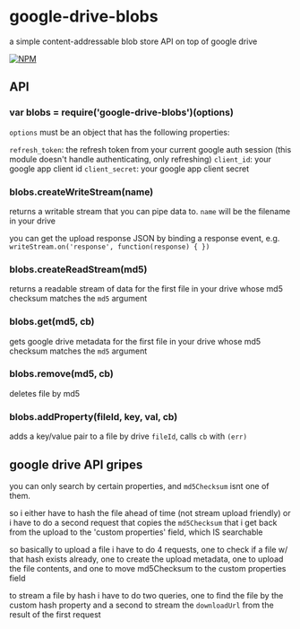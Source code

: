 # google-drive-blobs

a simple content-addressable blob store API on top of google drive

[![NPM](https://nodei.co/npm/google-drive-blobs.png)](https://nodei.co/npm/google-drive-blobs/)

## API

### var blobs = require('google-drive-blobs')(options)

`options` must be an object that has the following properties:

`refresh_token`: the refresh token from your current google auth session (this module doesn't handle authenticating, only refreshing)
`client_id`: your google app client id
`client_secret`: your google app client secret

### blobs.createWriteStream(name)

returns a writable stream that you can pipe data to. `name` will be the filename in your drive

you can get the upload response JSON by binding a response event, e.g. `writeStream.on('response', function(response) { })`

### blobs.createReadStream(md5)

returns a readable stream of data for the first file in your drive whose md5 checksum matches the `md5` argument

### blobs.get(md5, cb)

gets google drive metadata for the first file in your drive whose md5 checksum matches the `md5` argument

### blobs.remove(md5, cb)

deletes file by md5

### blobs.addProperty(fileId, key, val, cb)

adds a key/value pair to a file by drive `fileId`, calls `cb` with `(err)`

## google drive API gripes

you can only search by certain properties, and `md5Checksum` isnt one of them. 

so i either have to hash the file ahead of time (not stream upload friendly) 
or i have to do a second request that copies the `md5Checksum` that i get back from the upload to the 'custom properties' field, which IS searchable

so basically to upload a file i have to do 4 requests, one to check if a file w/ that hash exists already, one to create the upload metadata, one to upload the file contents, and one to move md5Checksum to the custom properties field

to stream a file by hash i have to do two queries, one to find the file by the custom hash property and a second to stream the `downloadUrl` from the result of the first request
